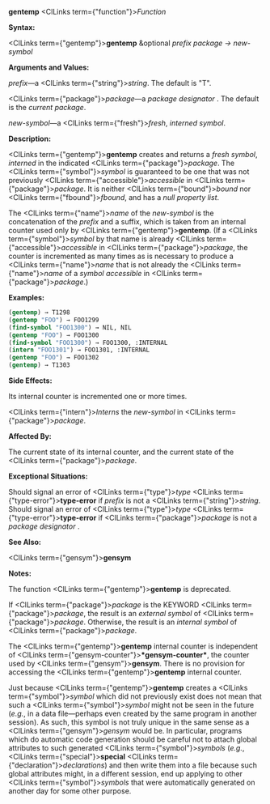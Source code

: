 **gentemp** <ClLinks  term={"function"}><i>Function</i></ClLinks> 



**Syntax:** 



<ClLinks  term={"gentemp"}><b>gentemp</b></ClLinks> &amp;optional *prefix package → new-symbol* 



**Arguments and Values:** 



*prefix*—a <ClLinks  term={"string"}><i>string</i></ClLinks>. The default is "T". 



<ClLinks  term={"package"}><i>package</i></ClLinks>—a *package designator* . The default is the *current package*. 



*new-symbol*—a <ClLinks  term={"fresh"}><i>fresh</i></ClLinks>, *interned symbol*. 



**Description:** 



<ClLinks  term={"gentemp"}><b>gentemp</b></ClLinks> creates and returns a *fresh symbol*, *interned* in the indicated <ClLinks  term={"package"}><i>package</i></ClLinks>. The <ClLinks  term={"symbol"}><i>symbol</i></ClLinks> is guaranteed to be one that was not previously <ClLinks  term={"accessible"}><i>accessible</i></ClLinks> in <ClLinks  term={"package"}><i>package</i></ClLinks>. It is neither <ClLinks  term={"bound"}><i>bound</i></ClLinks> nor <ClLinks  term={"fbound"}><i>fbound</i></ClLinks>, and has a *null property list*. 



The <ClLinks  term={"name"}><i>name</i></ClLinks> of the *new-symbol* is the concatenation of the *prefix* and a suffix, which is taken from an internal counter used only by <ClLinks  term={"gentemp"}><b>gentemp</b></ClLinks>. (If a <ClLinks  term={"symbol"}><i>symbol</i></ClLinks> by that name is already <ClLinks  term={"accessible"}><i>accessible</i></ClLinks> in <ClLinks  term={"package"}><i>package</i></ClLinks>, the counter is incremented as many times as is necessary to produce a <ClLinks  term={"name"}><i>name</i></ClLinks> that is not already the <ClLinks  term={"name"}><i>name</i></ClLinks> of a *symbol accessible* in <ClLinks  term={"package"}><i>package</i></ClLinks>.) 



**Examples:**
```lisp
(gentemp) → T1298 
(gentemp "FOO") → FOO1299 
(find-symbol "FOO1300") → NIL, NIL 
(gentemp "FOO") → FOO1300 
(find-symbol "FOO1300") → FOO1300, :INTERNAL 
(intern "FOO1301") → FOO1301, :INTERNAL 
(gentemp "FOO") → FOO1302 
(gentemp) → T1303 
```
**Side Effects:** 



Its internal counter is incremented one or more times. 



<ClLinks  term={"intern"}><i>Interns</i></ClLinks> the *new-symbol* in <ClLinks  term={"package"}><i>package</i></ClLinks>. 



**Affected By:** 



The current state of its internal counter, and the current state of the <ClLinks  term={"package"}><i>package</i></ClLinks>. 







 



 



**Exceptional Situations:** 



Should signal an error of <ClLinks  term={"type"}><i>type</i></ClLinks> <ClLinks  term={"type-error"}><b>type-error</b></ClLinks> if *prefix* is not a <ClLinks  term={"string"}><i>string</i></ClLinks>. Should signal an error of <ClLinks  term={"type"}><i>type</i></ClLinks> <ClLinks  term={"type-error"}><b>type-error</b></ClLinks> if <ClLinks  term={"package"}><i>package</i></ClLinks> is not a *package designator* . 



**See Also:** 



<ClLinks  term={"gensym"}><b>gensym</b></ClLinks> 



**Notes:** 



The function <ClLinks  term={"gentemp"}><b>gentemp</b></ClLinks> is deprecated. 



If <ClLinks  term={"package"}><i>package</i></ClLinks> is the KEYWORD <ClLinks  term={"package"}><i>package</i></ClLinks>, the result is an *external symbol* of <ClLinks  term={"package"}><i>package</i></ClLinks>. Otherwise, the result is an *internal symbol* of <ClLinks  term={"package"}><i>package</i></ClLinks>. 



The <ClLinks  term={"gentemp"}><b>gentemp</b></ClLinks> internal counter is independent of <ClLinks  term={"gensym-counter"}><b>\*gensym-counter\*</b></ClLinks>, the counter used by <ClLinks  term={"gensym"}><b>gensym</b></ClLinks>. There is no provision for accessing the <ClLinks  term={"gentemp"}><b>gentemp</b></ClLinks> internal counter. 



Just because <ClLinks  term={"gentemp"}><b>gentemp</b></ClLinks> creates a <ClLinks  term={"symbol"}><i>symbol</i></ClLinks> which did not previously exist does not mean that such a <ClLinks  term={"symbol"}><i>symbol</i></ClLinks> might not be seen in the future (*e.g.*, in a data file—perhaps even created by the same program in another session). As such, this symbol is not truly unique in the same sense as a <ClLinks  term={"gensym"}><i>gensym</i></ClLinks> would be. In particular, programs which do automatic code generation should be careful not to attach global attributes to such generated <ClLinks  term={"symbol"}><i>symbols</i></ClLinks> (*e.g.*, <ClLinks  term={"special"}><b>special</b></ClLinks> <ClLinks  term={"declaration"}><i>declarations</i></ClLinks>) and then write them into a file because such global attributes might, in a different session, end up applying to other <ClLinks  term={"symbol"}><i>symbols</i></ClLinks> that were automatically generated on another day for some other purpose. 



